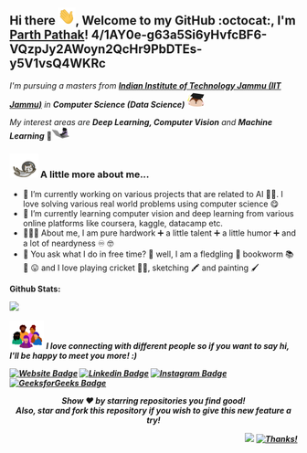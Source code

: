 ## Hi there <img src="gifs/wave.gif" width="30" height="30">, Welcome to my GitHub :octocat:, I'm [Parth Pathak](https://parthcseiitian.wixsite.com/parth)! 4/1AY0e-g63a5Si6yHvfcBF6-VQzpJy2AWoyn2QcHr9PbDTEs-y5V1vsQ4WKRc

<!--
**ParthPathak27/ParthPathak27** is a ✨ _special_ ✨ repository because its `README.md` (this file) appears on your GitHub profile.
-->

_I'm pursuing a masters from [**Indian Institute of Technology Jammu (IIT Jammu)**](https://iitjammu.ac.in/) in **Computer Science (Data Science)**_ <img src="gifs/convo.gif" width="30" height="30">

_My interest areas are **Deep Learning, Computer Vision** and **Machine Learning**_ 🤖<img src="gifs/geek.gif" width="30" height="20.58">

 ### <img src="gifs/flying.gif" width="50" height="42.5"> A little more about me...
 
- 🔭 I’m currently working on various projects that are related to AI 🐱‍💻. I love solving various real world problems using computer science 😋 
- 🌱 I’m currently learning computer vision and deep learning from various online platforms like coursera, kaggle, datacamp etc. 
- 👨🏻‍🎓 About me, I am pure hardwork ➕ a little talent ➕ a little humor ➕ and a lot of neardyness ♾️ 🤓
- 🦻 You ask what I do in free time? 🤔 well, I am a fledgling 🐥 bookworm 📚 🐛 😛 and I love playing cricket 🏏😍, sketching 🖍️ and painting 🖌️

**Github Stats:**
<p>
  
  <img src="https://github-readme-stats.vercel.app/api?username=ParthPathak27&hide=contribs&show_icons=true&theme=radical">

</p>


<p align="center">

 <img src="gifs/collab.gif" width="60" height="50.13"> <i><b>I love connecting with different people so if you want to say hi, I'll be happy to meet you more! :)<b><i>
  
[![Website Badge](https://img.shields.io/badge/-parthpathak.com-ff0000?style=flat&logo=Google-Chrome&logoColor=white&link=https://parthcseiitian.wixsite.com/parth)](https://parthcseiitian.wixsite.com/parth) 
[![Linkedin Badge](https://img.shields.io/badge/-parth-blue?style=flat&logo=Linkedin&logoColor=white)](https://www.linkedin.com/in/parth-pathak-learner/)
[![Instagram Badge](https://img.shields.io/badge/-@parth-black?style=flat&logo=Instagram&logoColor=white)](https://www.instagram.com/parth.2704/)
[![GeeksforGeeks Badge](https://img.shields.io/badge/-parth2704-1c6340?style=flat&logo=GeeksforGeeks&logoColor=white&link=https://auth.geeksforgeeks.org/user/parth2704/practice)](https://auth.geeksforgeeks.org/user/parth2704/practice)

  <p align="center">
    Show ❤️ by starring repositories you find good! 
    <br />
    Also, star and fork this repository if you wish to give this new feature a try!
  </p>
</p>

<div align="right">
  
![](https://komarev.com/ghpvc/?username=ParthPathak27&color=ff0000) [![Thanks!](https://img.shields.io/badge/Thanks%20for%20visiting-!-1EAEDB.svg)](https://parthcseiitian.wixsite.com/parth)

</div>

